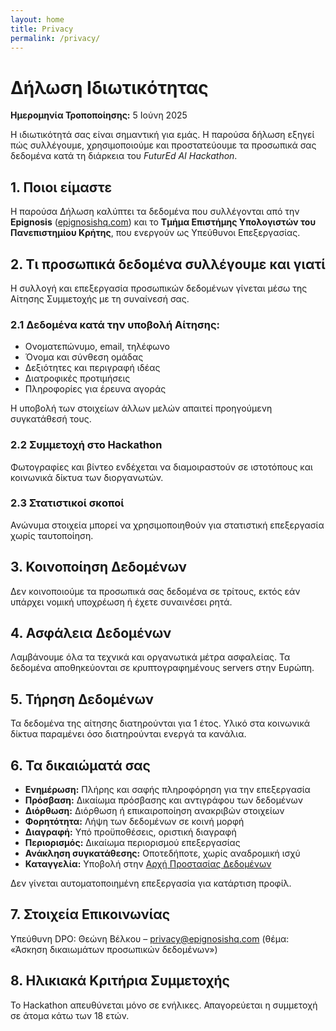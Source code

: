 ```yaml
---
layout: home
title: Privacy
permalink: /privacy/
---
```


<div class="container">
  <h1>Δήλωση Ιδιωτικότητας</h1>
  <p><strong>Ημερομηνία Τροποποίησης:</strong> 5 Ιούνη 2025</p>

  <p>Η ιδιωτικότητά σας είναι σημαντική για εμάς. Η παρούσα δήλωση εξηγεί πώς συλλέγουμε, χρησιμοποιούμε και προστατεύουμε τα προσωπικά σας δεδομένα κατά τη διάρκεια του <em>FuturEd AI Hackathon</em>.</p>

  <h2>1. Ποιοι είμαστε</h2>
  <p>Η παρούσα Δήλωση καλύπτει τα δεδομένα που συλλέγονται από την <strong>Epignosis</strong> (<a href="https://www.epignosishq.com">epignosishq.com</a>) και το <strong>Τμήμα Επιστήμης Υπολογιστών του Πανεπιστημίου Κρήτης</strong>, που ενεργούν ως Υπεύθυνοι Επεξεργασίας.</p>

  <h2>2. Τι προσωπικά δεδομένα συλλέγουμε και γιατί</h2>
  <p>Η συλλογή και επεξεργασία προσωπικών δεδομένων γίνεται μέσω της Αίτησης Συμμετοχής με τη συναίνεσή σας.</p>

  <h3>2.1 Δεδομένα κατά την υποβολή Αίτησης:</h3>
  <ul>
    <li>Ονοματεπώνυμο, email, τηλέφωνο</li>
    <li>Όνομα και σύνθεση ομάδας</li>
    <li>Δεξιότητες και περιγραφή ιδέας</li>
    <li>Διατροφικές προτιμήσεις</li>
    <li>Πληροφορίες για έρευνα αγοράς</li>
  </ul>
  <p>Η υποβολή των στοιχείων άλλων μελών απαιτεί προηγούμενη συγκατάθεσή τους.</p>

  <h3>2.2 Συμμετοχή στο Hackathon</h3>
  <p>Φωτογραφίες και βίντεο ενδέχεται να διαμοιραστούν σε ιστοτόπους και κοινωνικά δίκτυα των διοργανωτών.</p>

  <h3>2.3 Στατιστικοί σκοποί</h3>
  <p>Ανώνυμα στοιχεία μπορεί να χρησιμοποιηθούν για στατιστική επεξεργασία χωρίς ταυτοποίηση.</p>

  <h2>3. Κοινοποίηση Δεδομένων</h2>
  <p>Δεν κοινοποιούμε τα προσωπικά σας δεδομένα σε τρίτους, εκτός εάν υπάρχει νομική υποχρέωση ή έχετε συναινέσει ρητά.</p>

  <h2>4. Ασφάλεια Δεδομένων</h2>
  <p>Λαμβάνουμε όλα τα τεχνικά και οργανωτικά μέτρα ασφαλείας. Τα δεδομένα αποθηκεύονται σε κρυπτογραφημένους servers στην Ευρώπη.</p>

  <h2>5. Τήρηση Δεδομένων</h2>
  <p>Τα δεδομένα της αίτησης διατηρούνται για 1 έτος. Υλικό στα κοινωνικά δίκτυα παραμένει όσο διατηρούνται ενεργά τα κανάλια.</p>

  <h2>6. Τα δικαιώματά σας</h2>
  <ul>
    <li><strong>Ενημέρωση:</strong> Πλήρης και σαφής πληροφόρηση για την επεξεργασία</li>
    <li><strong>Πρόσβαση:</strong> Δικαίωμα πρόσβασης και αντιγράφου των δεδομένων</li>
    <li><strong>Διόρθωση:</strong> Διόρθωση ή επικαιροποίηση ανακριβών στοιχείων</li>
    <li><strong>Φορητότητα:</strong> Λήψη των δεδομένων σε κοινή μορφή</li>
    <li><strong>Διαγραφή:</strong> Υπό προϋποθέσεις, οριστική διαγραφή</li>
    <li><strong>Περιορισμός:</strong> Δικαίωμα περιορισμού επεξεργασίας</li>
    <li><strong>Ανάκληση συγκατάθεσης:</strong> Οποτεδήποτε, χωρίς αναδρομική ισχύ</li>
    <li><strong>Καταγγελία:</strong> Υποβολή στην <a href="https://www.dpa.gr">Αρχή Προστασίας Δεδομένων</a></li>
  </ul>
  <p>Δεν γίνεται αυτοματοποιημένη επεξεργασία για κατάρτιση προφίλ.</p>

  <h2>7. Στοιχεία Επικοινωνίας</h2>
  <p>Υπεύθυνη DPO: Θεώνη Βέλκου – <a href="mailto:privacy@epignosishq.com">privacy@epignosishq.com</a> (θέμα: «Άσκηση δικαιωμάτων προσωπικών δεδομένων»)</p>

  <h2>8. Ηλικιακά Κριτήρια Συμμετοχής</h2>
  <p>Το Hackathon απευθύνεται μόνο σε ενήλικες. Απαγορεύεται η συμμετοχή σε άτομα κάτω των 18 ετών.</p>
</div>